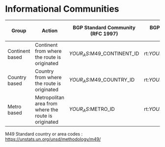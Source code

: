 # Informational Communities

| Group | Action | BGP Standard Community (RFC 1997) | 	BGP Extended Community (RFC 4360) | 	BGP Large Community (RFC 8092) | Comment |
|---|---|---|---|---|---|
| Continent based | Continent from where the route is originated | $YOUR_AS:$M49_CONTINENT_ID | rt:$YOUR_AS:$M49_CONTINENT_ID | N/A | |
| Country based | Country from where the route is originated | $YOUR_AS:$M49_COUNTRY_ID | rt:$YOUR_AS:$M49_COUNTRY_ID | N/A | |
| Metro based | Metropolitan area from where the route is originated | $YOUR_AS:$METRO_ID | rt:$YOUR_AS:$METRO_ID | N/A | |

M49 Standard country or area codes : https://unstats.un.org/unsd/methodology/m49/